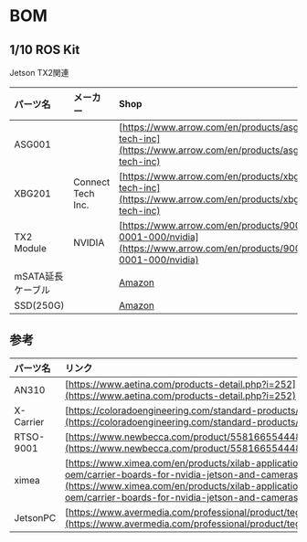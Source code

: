 # BOM

## 1/10 ROS Kit

Jetson TX2関連

|パーツ名|メーカー|Shop|
|:--|:--|:--|
|ASG001||[https://www.arrow.com/en/products/asg001/connect-tech-inc](https://www.arrow.com/en/products/asg001/connect-tech-inc)|
|XBG201|Connect Tech Inc.|[https://www.arrow.com/en/products/xbg201/connect-tech-inc](https://www.arrow.com/en/products/xbg201/connect-tech-inc)|
|TX2 Module|NVIDIA|[https://www.arrow.com/en/products/900-83310-0001-000/nvidia](https://www.arrow.com/en/products/900-83310-0001-000/nvidia)|
|mSATA延長ケーブル||[Amazon](https://www.amazon.co.jp/Mini-Express-mSATA-%E5%BB%B6%E9%95%B7%E3%82%B1%E3%83%BC%E3%83%96%E3%83%AB-%E3%83%AF%E3%82%A4%E3%83%A4%E3%83%AC%E3%82%B9%E3%82%AB%E3%83%BC%E3%83%89/dp/B07JQP87SY)|
|SSD(250G)||[Amazon](https://www.amazon.co.jp/gp/product/B07MZ5LB7L/ref=ppx_yo_dt_b_asin_title_o09_s00?ie=UTF8&psc=1)|

## 参考

|パーツ名|リンク|
|:--|:--|
|AN310|[https://www.aetina.com/products-detail.php?i=252](https://www.aetina.com/products-detail.php?i=252)|
|X-Carrier|[https://coloradoengineering.com/standard-products/x-carrier/](https://coloradoengineering.com/standard-products/x-carrier/)|
|RTSO-9001|[https://www.newbecca.com/product/558166554448](https://www.newbecca.com/product/558166554448)|
|ximea|[https://www.ximea.com/en/products/xilab-application-specific-custom-oem/carrier-boards-for-nvidia-jetson-and-cameras](https://www.ximea.com/en/products/xilab-application-specific-custom-oem/carrier-boards-for-nvidia-jetson-and-cameras)|
|JetsonPC|[https://www.avermedia.com/professional/product/tegra_pc_ex731/overview](https://www.avermedia.com/professional/product/tegra_pc_ex731/overview)|